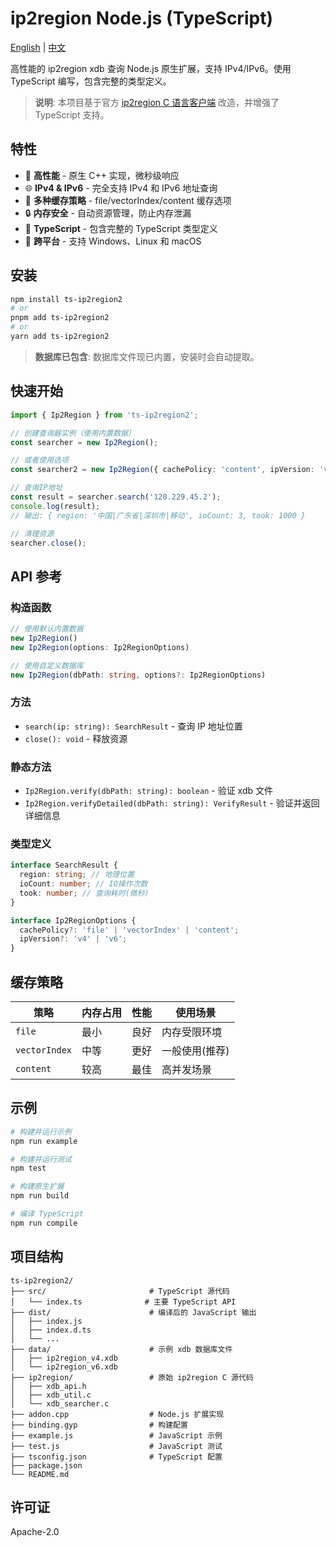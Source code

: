 # ip2region Node.js (TypeScript)

[English](README.md) | [中文](README_CN.md)

高性能的 ip2region xdb 查询 Node.js 原生扩展，支持 IPv4/IPv6。使用 TypeScript 编写，包含完整的类型定义。

> **说明**: 本项目基于官方 [ip2region C 语言客户端](https://github.com/lionsoul2014/ip2region/tree/master/binding/c) 改造，并增强了 TypeScript 支持。

## 特性

- 🚀 **高性能** - 原生 C++ 实现，微秒级响应
- 🌐 **IPv4 & IPv6** - 完全支持 IPv4 和 IPv6 地址查询
- 💾 **多种缓存策略** - file/vectorIndex/content 缓存选项
- 🔒 **内存安全** - 自动资源管理，防止内存泄漏
- 📝 **TypeScript** - 包含完整的 TypeScript 类型定义
- 🔧 **跨平台** - 支持 Windows、Linux 和 macOS

## 安装

```bash
npm install ts-ip2region2
# or
pnpm add ts-ip2region2
# or
yarn add ts-ip2region2
```

> **数据库已包含**: 数据库文件现已内置，安装时会自动提取。

## 快速开始

```typescript
import { Ip2Region } from 'ts-ip2region2';

// 创建查询器实例（使用内置数据）
const searcher = new Ip2Region();

// 或者使用选项
const searcher2 = new Ip2Region({ cachePolicy: 'content', ipVersion: 'v6' });

// 查询IP地址
const result = searcher.search('120.229.45.2');
console.log(result);
// 输出: { region: '中国|广东省|深圳市|移动', ioCount: 3, took: 1000 }

// 清理资源
searcher.close();
```

## API 参考

### 构造函数

```typescript
// 使用默认内置数据
new Ip2Region()
new Ip2Region(options: Ip2RegionOptions)

// 使用自定义数据库
new Ip2Region(dbPath: string, options?: Ip2RegionOptions)
```

### 方法

- `search(ip: string): SearchResult` - 查询 IP 地址位置
- `close(): void` - 释放资源

### 静态方法

- `Ip2Region.verify(dbPath: string): boolean` - 验证 xdb 文件
- `Ip2Region.verifyDetailed(dbPath: string): VerifyResult` - 验证并返回详细信息

### 类型定义

```typescript
interface SearchResult {
  region: string; // 地理位置
  ioCount: number; // IO操作次数
  took: number; // 查询耗时(微秒)
}

interface Ip2RegionOptions {
  cachePolicy?: 'file' | 'vectorIndex' | 'content';
  ipVersion?: 'v4' | 'v6';
}
```

## 缓存策略

| 策略          | 内存占用 | 性能 | 使用场景       |
| ------------- | -------- | ---- | -------------- |
| `file`        | 最小     | 良好 | 内存受限环境   |
| `vectorIndex` | 中等     | 更好 | 一般使用(推荐) |
| `content`     | 较高     | 最佳 | 高并发场景     |

## 示例

```bash
# 构建并运行示例
npm run example

# 构建并运行测试
npm test

# 构建原生扩展
npm run build

# 编译 TypeScript
npm run compile
```

## 项目结构

```
ts-ip2region2/
├── src/                       # TypeScript 源代码
│   └── index.ts              # 主要 TypeScript API
├── dist/                      # 编译后的 JavaScript 输出
│   ├── index.js
│   ├── index.d.ts
│   └── ...
├── data/                      # 示例 xdb 数据库文件
│   ├── ip2region_v4.xdb
│   └── ip2region_v6.xdb
├── ip2region/                 # 原始 ip2region C 源代码
│   ├── xdb_api.h
│   ├── xdb_util.c
│   └── xdb_searcher.c
├── addon.cpp                  # Node.js 扩展实现
├── binding.gyp                # 构建配置
├── example.js                 # JavaScript 示例
├── test.js                    # JavaScript 测试
├── tsconfig.json              # TypeScript 配置
├── package.json
└── README.md
```

## 许可证

Apache-2.0
